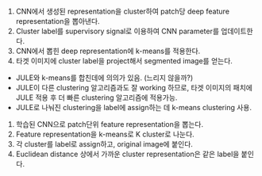 #

1. CNN에서 생성된 representation을 cluster하여 patch당 deep feature representation을 뽑아낸다. 
2. Cluster label를 supervisory signal로 이용하여 CNN parameter를 업데이트한다.
3. CNN에서 뽑힌 deep representation에 k-means를 적용한다. 
4. 타겟 이미지에 cluster label을 project해서 segmented image를 얻는다.


- JULE와 k-means를 합친데에 의의가 있음. (느리지 않을까?)
- JULE이 다른 clustering 알고리즘과도 잘 working 하므로, 타겟 이미지의 패치에 JULE 적용 후 더 빠른 clustering 알고리즘에 적용가능.
- JULE로 나눠진 clustering을 label에 assign하는 데 k-means clustering 사용.



1. 학습된 CNN으로 patch단위 feature representation을 뽑는다.
2. Feature representation을 k-means로 K cluster로 나눈다.
3. 각 cluster를 label로 assign하고, original image에 붙인다.
4. Euclidean distance 상에서 가까운 cluster representation은 같은 label을 붙인다.
